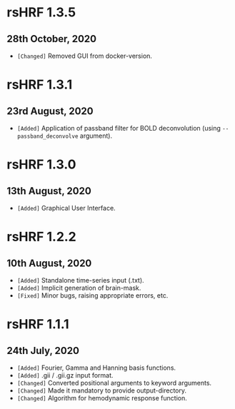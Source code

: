 # rsHRF 1.3.5
## 28th October, 2020
* `[Changed]` Removed GUI from docker-version.

# rsHRF 1.3.1
## 23rd August, 2020
*  `[Added]` Application of passband filter for BOLD deconvolution (using `--passband_deconvolve` argument).

# rsHRF 1.3.0
## 13th August, 2020
* `[Added]` Graphical User Interface.

# rsHRF 1.2.2
## 10th August, 2020

* `[Added]` Standalone time-series input (.txt).
* `[Added]` Implicit generation of brain-mask.
* `[Fixed]` Minor bugs, raising appropriate errors, etc.

# rsHRF 1.1.1 
## 24th July, 2020

* `[Added]` Fourier, Gamma and Hanning basis functions.
* `[Added]` .gii / .gii.gz input format.
* `[Changed]` Converted positional arguments to keyword arguments.
* `[Changed]` Made it mandatory to provide output-directory.
* `[Changed]` Algorithm for hemodynamic response function.
